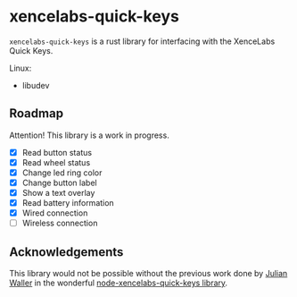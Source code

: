 # xencelabs-quick-keys

`xencelabs-quick-keys` is a rust library for interfacing with the XenceLabs Quick Keys.


Linux:
  - libudev

## Roadmap

Attention! This library is a work in progress.

- [x] Read button status
- [x] Read wheel status
- [x] Change led ring color
- [x] Change button label
- [x] Show a text overlay
- [x] Read battery information
- [x] Wired connection
- [ ] Wireless connection

## Acknowledgements

This library would not be possible without the previous work done by
[Julian Waller](https://github.com/Julusian) in the wonderful
[node-xencelabs-quick-keys library](https://github.com/Julusian/node-xencelabs-quick-keys).
